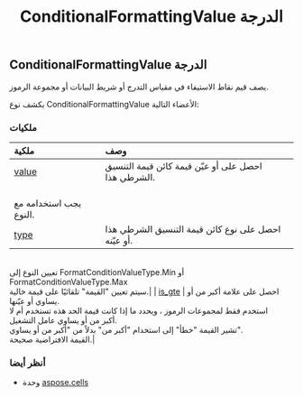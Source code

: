 ﻿---
title: ConditionalFormattingValue الدرجة
second_title: Aspose.Cells for Python via .NET API المراجع
description:
type: docs
weight: 340
url: /ar/python-net/aspose.cells/conditionalformattingvalue/
is_root: false
---
##  ConditionalFormattingValue الدرجة
يصف قيم نقاط الاستيفاء في مقياس التدرج أو شريط البيانات أو مجموعة الرموز.



يكشف نوع ConditionalFormattingValue الأعضاء التالية:

###  ملكيات
| ملكية| وصف|
| :- | :- |
| [value](/cells/ar/python-net/aspose.cells/conditionalformattingvalue/value) | احصل على أو عيّن قيمة كائن قيمة التنسيق الشرطي هذا.<br/> يجب استخدامه مع النوع.|
| [type](/cells/ar/python-net/aspose.cells/conditionalformattingvalue/type) | احصل على نوع كائن قيمة التنسيق الشرطي هذا أو عيّنه.<br/> تعيين النوع إلى FormatConditionValueType.Min أو FormatConditionValueType.Max<br/>سيتم تعيين "القيمة" تلقائيًا على قيمة خالية.|
| [is_gte](/cells/ar/python-net/aspose.cells/conditionalformattingvalue/is_gte) | احصل على علامة أكبر من أو يساوي أو عيّنها.<br/>استخدم فقط لمجموعات الرموز ، ويحدد ما إذا كانت قيمة الحد هذه تستخدم أم لا<br/> أكبر من أو يساوي عامل التشغيل.<br/>تشير القيمة "خطأ" إلى استخدام "أكبر من" بدلاً من "أكبر من أو يساوي".<br/> القيمة الافتراضية صحيحة.|



###  أنظر أيضا
* وحدة [aspose.cells](..)
